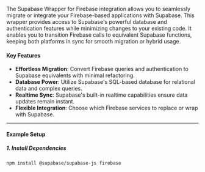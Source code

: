 The Supabase Wrapper for Firebase integration allows you to seamlessly migrate or integrate your Firebase-based applications with Supabase. This wrapper provides access to Supabase's powerful database and authentication features while minimizing changes to your existing code. It enables you to transition Firebase calls to equivalent Supabase functions, keeping both platforms in sync for smooth migration or hybrid usage.

#### Key Features

- **Effortless Migration**: Convert Firebase queries and authentication to Supabase equivalents with minimal refactoring.
- **Database Power**: Utilize Supabase's SQL-based database for relational data and complex queries.
- **Realtime Sync**: Supabase's built-in realtime capabilities ensure data updates remain instant.
- **Flexible Integration**: Choose which Firebase services to replace or wrap with Supabase.

---

#### Example Setup

##### 1. Install Dependencies

```bash
npm install @supabase/supabase-js firebase
```
